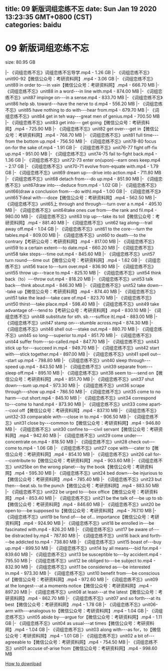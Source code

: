 
title: 09 新版词组恋练不忘
date: Sun Jan 19 2020 13:23:35 GMT+0800 (CST)    
categories: baidu
---

# 09 新版词组恋练不忘
size: 80.95 GB
 
 
|- 《词组恋练不忘》词组恋练不忘导学.mp4 - 1.26 GB
|- 《词组恋练不忘》unit90-92【微信公众号：考研资料网】.mp4 - 3.06 GB
|- 《词组恋练不忘》unit89 in order to---in vain【微信公众号：考研资料网】.mp4 - 666.70 MB
|- 《词组恋练不忘》unit88 in a word---in line with.mp4 - 874.00 MB
|- 《词组恋练不忘》unit87 impinge on---in a sense.mp4 - 833.70 MB
|- 《词组恋练不忘》unit86 help sb. toward---have the nerve to d.mp4 - 556.20 MB
|- 《词组恋练不忘》unit85 have nothing to do with---hear from.mp4 - 679.70 MB
|- 《词组恋练不忘》unit84 get in teh way---great men of genius.mp4 - 700.50 MB
|- 《词组恋练不忘》unit83 get into--- get going【微信公众号：考研资料网】.mp4 - 725.90 MB
|- 《词组恋练不忘》unit82 get over---get in【微信公众号：考研资料网】.mp4 - 768.70 MB
|- 《词组恋练不忘》unit81 full time---from the bottom up.mp4 - 756.50 MB
|- 《词组恋练不忘》unit78-80 focus on-for the sake of.mp4 - 1.91 GB
|- 《词组恋练不忘》unit76-77 fight off-fix up.mp4 - 951.00 MB
|- 《词组恋练不忘》unit74-75 fail to-fight back.mp4 - 1.36 GB
|- 《词组恋练不忘》unit72-73 enter on(upon)--earn ones keep.mp4 - 2.17 GB
|- 《词组恋练不忘》unit70-71 evolve from-equate with.mp4 - 1.79 GB
|- 《词组恋练不忘》unit69 dream up---drive into action.mp4 - 711.80 MB
|- 《词组恋练不忘》unit68 detach from---do up.mp4 - 851.90 MB
|- 《词组恋练不忘》unit67draw into---deduce from.mp4 - 1.02 GB
|- 《词组恋练不忘》unit66(draw a conclusion from---do with).mp4 - 1.00 GB
|- 《词组恋练不忘》unit65下deal with---doze【微信公众号：考研资料网】.mp4 - 562.50 MB
|- 《词组恋练不忘》unit65上 through and through---turn over a n.mp4 - 495.10 MB
|- 《词组恋练不忘》unit64take ones cue from---the rank and fil.mp4 - 980.00 MB
|- 《词组恋练不忘》unit63 trip  up---take its toll【微信公众号：考研资料网】.mp4 - 881.40 MB
|- 《词组恋练不忘》unit62 tag along---trail away off.mp4 - 1.04 GB
|- 《词组恋练不忘》unit61 to the core---turn the tables.mp4 - 809.00 MB
|- 《词组恋练不忘》unit60 to death---to the contrary【考研公众号：考研资料网】.mp4 - 817.00 MB
|- 《词组恋练不忘》unit59 to a certain extent---to date.mp4 - 660.20 MB
|- 《词组恋练不忘》unit58 take steps---time out.mp4 - 845.60 MB
|- 《词组恋练不忘》unit57 turn round---time out【微信公众号：考研资料网】.mp4 - 1.62 GB
|- 《词组恋练不忘》unit56 trace to---turn over.mp4 - 836.90 MB
|- 《词组恋练不忘》unit55 throw up---trace to.mp4 - 825.10 MB
|- 《词组恋练不忘》unit54 think back（to）---throw out.mp4 - 818.20 MB
|- 《词组恋练不忘》unit53 talk back---think about.mp4 - 846.30 MB
|- 《词组恋练不忘》unit52 take down---take up【微信公众号：考研资料网】.mp4 - 874.40 MB
|- 《词组恋练不忘》unit51 take the lead---take care of.mp4 - 823.70 MB
|- 《词组恋练不忘》unit50 thirst---take place.mp4 - 598.40 MB
|- 《词组恋练不忘》unit49 take advantage of---tend to【考研公众号：考研资料网】.mp4 - 830.10 MB
|- 《词组恋练不忘》unit48 substitute for sth. sb.---suffice it(.mp4 - 883.00 MB
|- 《词组恋练不忘》unit47 stamp on---stumble across.mp4 - 874.30 MB
|- 《词组恋练不忘》unit46 shell out---stake out.mp4 - 880.70 MB
|- 《词组恋练不忘》unit45 so long---superior to.mp4 - 851.70 MB
|- 《词组恋练不忘》unit44 suffer from---so-called.mp4 - 847.70 MB
|- 《词组恋练不忘》unit43 stick up for---succeed in.mp4 - 949.70 MB
|- 《词组恋练不忘》unit42 start with---stick together.mp4 - 897.00 MB
|- 《词组恋练不忘》unit41 spell out---start up.mp4 - 798.80 MB
|- 《词组恋练不忘》unit40 sleep through---speed  up.mp4 - 843.50 MB
|- 《词组恋练不忘》unit39 separate from---sleep off.mp4 - 895.10 MB
|- 《词组恋练不忘》unit38 seem to---send on【微信公众号：考研资料网】.mp4 - 851.70 MB
|- 《词组恋练不忘》unit37 shut down---sum up.mp4 - 973.30 MB
|- 《词组恋练不忘》unit36 scrape through---show up.mp4 - 786.50 MB
|- 《词组恋练不忘》unit35 come to no harm---cut short.mp4 - 845.10 MB
|- 《词组恋练不忘》unit34 correspond to---come to hand.mp4 - 873.90 MB
|- 《词组恋练不忘》unit33 come apart---cool off【微信公众号：考研资料网】.mp4 - 837.10 MB
|- 《词组恋练不忘》unit32-33 comparable with---close in to.mp4 - 906.50 MB
|- 《词组恋练不忘》unit31 close by---common to【微信公众号：考研资料网】.mp4 - 946.80 MB
|- 《词组恋练不忘》unit30 confine to---civil servant【微信公众号：考研资料网】.mp4 - 942.60 MB
|- 《词组恋练不忘》unit29 come under---concentrate on.mp4 - 818.50 MB
|- 《词组恋练不忘》unit28 check out---come to.mp4 - 1.06 GB
|- 《词组恋练不忘》unit27 cope with---cater to【微信公众号：考研资料网】.mp4 - 854.10 MB
|- 《词组恋练不忘》unit26 call for---contribute to【微信公众号：考研资料网】.mp4 - 903.60 MB
|- 《词组恋练不忘》unit25be on the wrong planet---by the book【微信公众号：考研资料网】.mp4 - 595.30 MB
|- 《词组恋练不忘》unit24 bed down---be injurious to【微信公众号：考研资料网】.mp4 - 785.40 MB
|- 《词组恋练不忘》unit23 but then---beat sb. to the punch【微信公众号：考研资料网】.mp4 - 883.50 MB
|- 《词组恋练不忘》unit22 be urged to---box office【微信公众号：考研资料网】.mp4 - 853.40 MB
|- 《词组恋练不忘》unit21 be the talk of---be up to sb【微信公众号：考研资料网】.mp4 - 846.60 MB
|- 《词组恋练不忘》unit20 be open to---be supposed to【微信公众号：考研资料网】.mp4 - 767.10 MB
|- 《词组恋练不忘》unit19 be fond of---be of... importance【微信公众号：考研资料网】.mp4 - 924.90 MB
|- 《词组恋练不忘》unit18 be enrolled in---be fascinated with.mp4 - 826.20 MB
|- 《词组恋练不忘》unit17 be aware of---be distracted by.mp4 - 787.80 MB
|- 《词组恋练不忘》unit16 back and forth---be addicted to.mp4 - 738.80 MB
|- 《词组恋练不忘》unit15 boast of---buy up.mp4 - 899.50 MB
|- 《词组恋练不忘》unit14 by all means---bid for.mp4 - 839.60 MB
|- 《词组恋练不忘》unit13 be susceptible to---by accident.mp4 - 795.50 MB
|- 《词组恋练不忘》unit12 be obliged to---be subject to.mp4 - 832.90 MB
|- 《词组恋练不忘》unit11 be considered as---be interested in.mp4 - 973.30 MB
|- 《词组恋练不忘》unit10 benefit from---be conscious of【微信公众号：考研资料网】.mp4 - 972.60 MB
|- 《词组恋练不忘》unit09 at the longest---at a moments notice【微信公众号：考研资料网】.mp4 - 897.20 MB
|- 《词组恋练不忘》unit08 at least---at the latest【微信公众号：考研资料网】.mp4 - 862.70 MB
|- 《词组恋练不忘》unit07 and so forth---at its best【微信公众号：考研资料网】.mp4 - 1.78 GB
|- 《词组恋练不忘》unit06-arm with---analogous to【微信公众号：考研资料网】.mp4 - 1.04 GB
|- 《词组恋练不忘》unit05 abide  by---argue for【微信公众号：考研资料网】.mp4 - 1.11 GB
|- 《词组恋练不忘》unit04 as usual---at times【微信公众号：考研资料网】.mp4 - 1.04 GB
|- 《词组恋练不忘》unit03 along with---as for，to【微信公众号：考研资料网】.mp4 - 1.01 GB
|- 《词组恋练不忘》unit02 a bit of---agreeable to【微信公众号：考研资料网】.mp4 - 754.50 MB
|- 《词组恋练不忘》unit01 accuse of-arise from【微信公众号：考研资料网】.mp4 - 998.60 MB

[How to download](https://bpcam.bemobtrk.com/go/2ceec3aa-1ca2-46d6-b9ff-aaa5c184517c?jno=983)